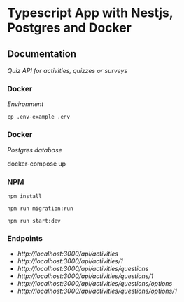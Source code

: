 # Typescript App with Nestjs, Postgres and Docker

## Documentation
*Quiz API for activities, quizzes or surveys*
### Docker
*Environment*

``cp .env-example .env``

### Docker
*Postgres database*

docker-compose up

### NPM

``npm install``

``npm run migration:run ``

``npm run start:dev ``

### Endpoints

* *http://localhost:3000/api/activities*
* *http://localhost:3000/api/activities/1*
* *http://localhost:3000/api/activities/questions*
* *http://localhost:3000/api/activities/questions/1*
* *http://localhost:3000/api/activities/questions/options*
* *http://localhost:3000/api/activities/questions/options/1*